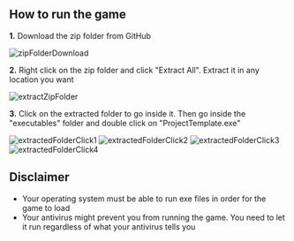 ## How to run the game
**1.** Download the zip folder from GitHub

![zipFolderDownload](https://github.com/user-attachments/assets/a7b0bbdf-3b59-4405-813d-85440b5019ea)

**2.** Right click on the zip folder and click "Extract All". Extract it in any location you want

![extractZipFolder](https://github.com/user-attachments/assets/f148fd89-a828-4a60-82bd-474fca4b6ae1)

**3.** Click on the extracted folder to go inside it. Then go inside the "executables" folder and double click on "ProjectTemplate.exe"

![extractedFolderClick1](https://github.com/user-attachments/assets/989fc709-3d8e-4313-9c34-10ce4d0159d1)
![extractedFolderClick2](https://github.com/user-attachments/assets/96f693de-377e-4d1f-9f02-36729962af59)
![extractedFolderClick3](https://github.com/user-attachments/assets/10d9d765-ea54-4341-9c7b-7d7150f1726c)
![extractedFolderClick4](https://github.com/user-attachments/assets/48344f7a-7ba7-4140-8c58-0240eaa099c0)


## Disclaimer
- Your operating system must be able to run exe files in order for the game to load
- Your antivirus might prevent you from running the game. You need to let it run regardless of what your antivirus tells you
